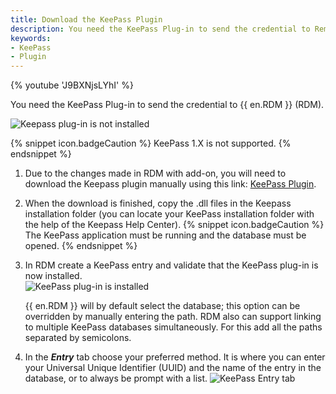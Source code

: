 ```yaml
---
title: Download the KeePass Plugin
description: You need the KeePass Plug-in to send the credential to Remote Desktop Manager.
keywords:
- KeePass
- Plugin
---
```

{% youtube 'J9BXNjsLYhI' %}

You need the KeePass Plug-in to send the credential to {{ en.RDM }} (RDM).

![Keepass plug-in is not installed](https://webdevolutions.azureedge.net/docs/en/kb/KB4021.png) 

{% snippet icon.badgeCaution %}
KeePass 1.X is not supported.
{% endsnippet %}
 
1. Due to the changes made in RDM with add-on, you will need to download the Keepass plugin manually using this link: [KeePass Plugin](https://devolutions.net/download/Devolutions.RemoteDesktopManager.KeePassPlugin.2.1.2.0.zip).
1. When the download is finished, copy the .dll files in the Keepass installation folder (you can locate your KeePass installation folder with the help of the Keepass Help Center). 
{% snippet icon.badgeCaution %} 
The KeePass application must be running and the database must be opened. 
{% endsnippet %}
 
3. In RDM create a KeePass entry and validate that the KeePass plug-in is now installed.  
   ![KeePass plug-in is installed](https://webdevolutions.azureedge.net/docs/en/kb/KB4022.png) 

   {{ en.RDM }} will by default select the database; this option can be overridden by manually entering the path. RDM also can support linking to multiple KeePass databases simultaneously. For this add all the paths separated by semicolons. 

4. In the ***Entry*** tab choose your preferred method. It is where you can enter your Universal Unique Identifier (UUID) and the name of the entry in the database, or to always be prompt with a list. 
![KeePass Entry tab](https://webdevolutions.azureedge.net/docs/en/kb/KB4023.png) 

